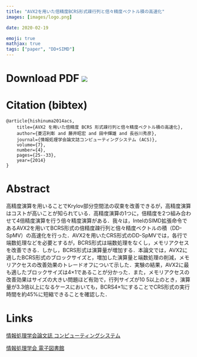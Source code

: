 ```yaml
---
title: "AVX2を用いた倍精度BCRS形式疎行列と倍々精度ベクトル積の高速化"
images: [images/logo.png]

date: 2020-02-19

emoji: true
mathjax: true
tags: ["paper", "DD+SIMD"]
---
```


# Download PDF [![](https://storage.googleapis.com/numa_blog/etc/icon_pdf.png)][ACS48] 

[ACS48]: https://storage.googleapis.com/numa_blog/publications/ACS48.pdf 

# Citation (bibtex)

```
@article{hishinuma2014acs,
	title={AVX2 を用いた倍精度 BCRS 形式疎行列と倍々精度ベクトル積の高速化},
	author={菱沼利彰 and 藤井昭宏 and 田中輝雄 and 長谷川秀彦},
	journal={情報処理学会論文誌コンピューティングシステム (ACS)},
	volume={7},
	number={4},
	pages={25--33},
	year={2014}
}
```

# Abstract

高精度演算を用いることでKrylov部分空間法の収束を改善できるが，高精度演算はコストが高いことが知られている．高精度演算の1つに，倍精度を2つ組み合わせて4倍精度演算を行う倍々精度演算がある．我々は，IntelのSIMD拡張命令であるAVX2を用いてBCRS形式の倍精度疎行列と倍々精度ベクトルの積（DD-SpMV）の高速化を行った．AVX2を用いたCRS形式のDD-SpMVでは，各行で端数処理などを必要とするが，BCRS形式は端数処理をなくし，メモリアクセスを改善できる．しかし，BCRS形式は演算量が増加する．本論文では，AVX2に適したBCRS形式のブロックサイズと，増加した演算量と端数処理の削減，メモリアクセスの改善効果のトレードオフについて示した．実験の結果，AVX2に最も適したブロックサイズは4×1であることが分かった．また，メモリアクセスの改善効果はサイズの大きい問題ほど有効で，行列サイズが10 5以上のとき，演算量が3.3倍以上になるケースにおいても，BCRS4×1にすることでCRS形式の実行時間を約45%に短縮できることを確認した．

# Links

[情報処理学会論文誌 コンピューティングシステム](https://acs.hpcc.jp/)

[情報処理学会 電子図書館](https://ipsj.ixsq.nii.ac.jp/ej/?action=pages_view_main&active_action=repository_view_main_item_detail&item_id=107509&item_no=1&page_id=13&block_id=8)
